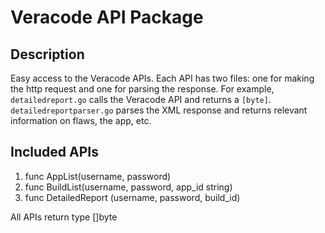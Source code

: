 # Veracode API Package

## Description
Easy access to the Veracode APIs. Each API has two files: one for making the http request and one for parsing the response.
For example, `detailedreport.go` calls the Veracode API and returns a `[byte]`. `detailedreportparser.go` parses the
XML response and returns relevant information on flaws, the app, etc.

## Included APIs
1. func AppList(username, password)
2. func BuildList(username, password, app\_id string)
3. func DetailedReport (username, password, build\_id)

All APIs return type []byte
